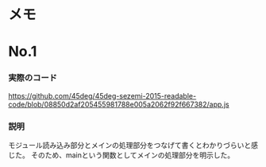 # メモ
# No.1
### 実際のコード
https://github.com/45deg/45deg-sezemi-2015-readable-code/blob/08850d2af205455981788e005a2062f92f667382/app.js
### 説明
モジュール読み込み部分とメインの処理部分をつなげて書くとわかりづらいと感じた。
そのため、mainという関数としてメインの処理部分を明示した。
